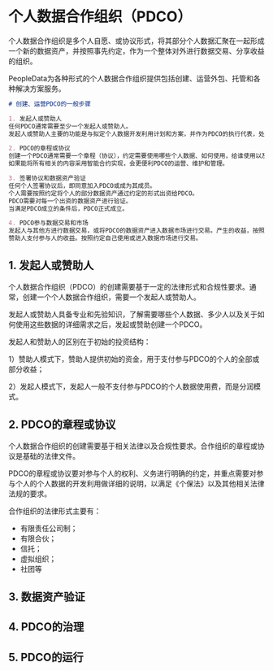 # 个人数据合作组织（PDCO）

个人数据合作组织是多个人自愿、或协议形式，将其部分个人数据汇聚在一起形成一个新的数据资产，并按照事先约定，作为一个整体对外进行数据交易、分享收益的组织。

PeopleData为各种形式的个人数据合作组织提供包括创建、运营外包、托管和各种解决方案服务。

```markdown
# 创建、运营PDCO的一般步骤

1. 发起人或赞助人
任何PDCO通常需要至少一个发起人或赞助人。
发起人或赞助人主要的功能是与拟定个人数据开发利用计划和方案，并作为PDCO的执行代表，处理运营等事务。

2. PDCO的章程或协议
创建一个PDCO通常需要一个章程（协议），约定需要使用哪些个人数据、如何使用，给谁使用以及获得收益如何分配、监督和审计等详细内容。
如果能将所有相关的内容采用智能合约实现，会更便利PDCO的运营、维护和管理。

3. 签署协议和数据资产验证
任何个人签署协议后，即同意加入PDCO或成为其成员。
个人需要按照约定将个人的部分数据资产通过约定的形式出资给PDCO。
PDCO需要对每一个出资的数据资产进行验证。
当满足PDCO成立的条件后，PDCO正式成立。

4. PDCO参与数据交易和市场
发起人与其他方进行数据交易，或将PDCO的数据资产进入数据市场进行交易。产生的收益，按照约定进行分配。
赞助人支付参与人的收益。按照约定自己使用或进入数据市场进行交易。
```

## 1. 发起人或赞助人

个人数据合作组织（PDCO）的创建需要基于一定的法律形式和合规性要求。通常，创建一个个人数据合作组织，需要一个发起人或赞助人。

发起人或赞助人具备专业和先验知识，了解需要哪些个人数据、多少人以及关于如何使用这些数据的详细需求之后，发起或赞助创建一个PDCO。

发起人和赞助人的区别在于初始的投资结构：

1）赞助人模式下，赞助人提供初始的资金，用于支付参与PDCO的个人的全部或部分收益；

2）发起人模式下，发起人一般不支付参与PDCO的个人数据使用费，而是分润模式。

## 2. PDCO的章程或协议

个人数据合作组织的创建需要基于相关法律以及合规性要求。合作组织的章程或协议是基础的法律文件。

PDCO的章程或协议要对参与个人的权利、义务进行明确的约定，并重点需要对参与个人的个人数据的开发利用做详细的说明，以满足《个保法》以及其他相关法律法规的要求。

合作组织的法律形式主要有：

- 有限责任公司制；
- 有限合伙；
- 信托；
- 虚拟组织；
- 社团等





## 3. 数据资产验证



## 4. PDCO的治理



## 5. PDCO的运行
